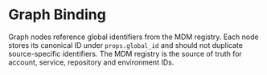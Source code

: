 # Graph Binding

Graph nodes reference global identifiers from the MDM registry. Each node
stores its canonical ID under `props.global_id` and should not duplicate
source-specific identifiers. The MDM registry is the source of truth for
account, service, repository and environment IDs.
